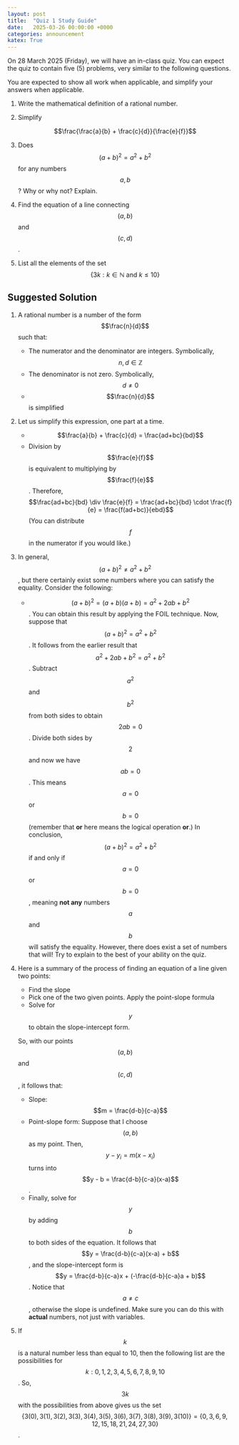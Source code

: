 ```yaml
---
layout: post
title:  "Quiz 1 Study Guide"
date:   2025-03-26 00:00:00 +0000
categories: announcement
katex: True
---
```


On 28 March 2025 (Friday), we will have an in-class quiz. You can expect the quiz to contain five (5) problems, very similar to the following questions.

You are expected to show all work when applicable, and simplify your answers when applicable.

1. Write the mathematical definition of a rational number.
2. Simplify

    $$\frac{\frac{a}{b} + \frac{c}{d}}{\frac{e}{f}}$$
3. Does $$(a + b)^2 = a^2 + b^2$$ for any numbers $$a,b$$? Why or why not? Explain.
4. Find the equation of a line connecting $$(a,b)$$ and $$(c,d)$$.
5. List all the elements of the set $$\{3k: k \in \mathbb{N} \text{ and } k \leq 10\}$$

## Suggested Solution

1. A rational number is a number of the form $$\frac{n}{d}$$ such that:
    - The numerator and the denominator are integers. Symbolically, $$n, d \in \mathbb{Z}$$
    - The denominator is not zero. Symbolically, $$d \not = 0$$
    - $$\frac{n}{d}$$ is simplified
2. Let us simplify this expression, one part at a time.
    - $$\frac{a}{b} + \frac{c}{d} = \frac{ad+bc}{bd}$$
    - Division by $$\frac{e}{f}$$ is equivalent to multiplying by $$\frac{f}{e}$$. 
    Therefore,
    $$\frac{ad+bc}{bd} \div \frac{e}{f} = \frac{ad+bc}{bd} \cdot \frac{f}{e} = \frac{f(ad+bc)}{ebd}$$
    (You can distribute $$f$$ in the numerator if you would like.)
3.  In general, $$(a+b)^2 \not = a^2 + b^2$$, but there certainly exist some numbers where you can satisfy the equality. Consider the following:
    - $$(a+b)^2 = (a+b)(a+b) = a^2 + 2ab + b^2$$. You can obtain this result by applying the FOIL technique.
    Now, suppose that $$(a+b)^2 = a^2 + b^2$$. It follows from the earlier result that $$a^2 + 2ab + b^2 = a^2 + b^2$$. Subtract $$a^2$$ and $$b^2$$ from both sides to obtain
    $$2ab = 0$$.
    Divide both sides by $$2$$ and now we have $$ab = 0$$. This means $$a = 0$$ or $$b = 0$$ (remember that __or__ here means the logical operation __or__.)
    In conclusion, $$(a+b)^2 = a^2 + b^2$$ if and only if $$a = 0$$ or $$b = 0$$, meaning **not any** numbers $$a$$ and $$b$$ will satisfy the equality. However, there does exist a set of numbers that will!
    Try to explain to the best of your ability on the quiz.
4.  Here is a summary of the process of finding an equation of a line given two points:
    - Find the slope
    - Pick one of the two given points. Apply the point-slope formula
    - Solve for $$y$$ to obtain the slope-intercept form.
    
    So, with our points $$(a,b)$$ and $$(c,d)$$, it follows that:
    - Slope: $$m = \frac{d-b}{c-a}$$
    - Point-slope form: Suppose that I choose $$(a,b)$$ as my point. Then, $$y-y_i = m(x-x_i)$$ turns into $$y - b = \frac{d-b}{c-a}(x-a)$$.
    - Finally, solve for $$y$$ by adding $$b$$ to both sides of the equation. It follows that $$y = \frac{d-b}{c-a}(x-a) + b$$, and the slope-intercept form is
    $$y = \frac{d-b}{c-a}x + (-\frac{d-b}{c-a}a + b)$$. Notice that $$a \not = c$$, otherwise the slope is undefined.
    Make sure you can do this with __actual__ numbers, not just with variables.
5.  If $$k$$ is a natural number less than equal to 10, then the following list are the possibilities for $$k: 0,1,2,3,4,5,6,7,8,9,10$$.
    So, $$3k$$ with the possibilities from above gives us the set $$\{3(0),3(1),3(2),3(3),3(4),3(5),3(6),3(7),3(8),3(9),3(10)\} = \{0,3,6,9,12,15,18,21,24,27,30\}$$.